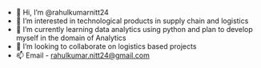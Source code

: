 - 👋 Hi, I’m @rahulkumarnitt24
- 👀 I’m interested in technological products in supply chain and logistics
- 🌱 I’m currently learning data analytics using python and plan to develop myself in the domain of Analytics
- 💞️ I’m looking to collaborate on logistics based projects
- 📫 Email - rahulkumar.nitt24@gmail.com

<!---
rahulkumarnitt24/rahulkumarnitt24 is a ✨ special ✨ repository because its `README.md` (this file) appears on your GitHub profile.
You can click the Preview link to take a look at your changes.
--->
